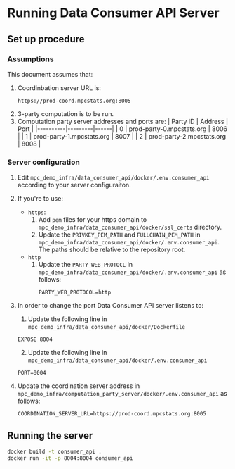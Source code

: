 # Running Data Consumer API Server

## Set up procedure
### Assumptions
This document assumes that:
1. Coordinbation server URL is:
   ```
   https://prod-coord.mpcstats.org:8005
   ```
2. 3-party computation is to be run.
3. Computation party server addresses and ports are:
| Party ID | Address | Port |
|----------|---------|------|
| 0 | prod-party-0.mpcstats.org | 8006 |
| 1 | prod-party-1.mpcstats.org | 8007 |
| 2 | prod-party-2.mpcstats.org | 8008 |
 
### Server configuration
1. Edit `mpc_demo_infra/data_consumer_api/docker/.env.consumer_api` according to your server configuraiton.
2. If you're to use:
   - `https`: 
     1. Add `pem` files for your https domain to `mpc_demo_infra/data_consumer_api/docker/ssl_certs` directory.
     2. Update the `PRIVKEY_PEM_PATH` and `FULLCHAIN_PEM_PATH` in `mpc_demo_infra/data_consumer_api/docker/.env.consumer_api`. The paths should be relative to the repository root.
   - `http`
     1. Update the `PARTY_WEB_PROTOCL` in `mpc_demo_infra/data_consumer_api/docker/.env.consumer_api` as follows:
        ```
        PARTY_WEB_PROTOCOL=http
        ``` 

3. In order to change the port Data Consumer API server listens to:
   1. Update the following line in `mpc_demo_infra/data_consumer_api/docker/Dockerfile`
   ```
   EXPOSE 8004
   ```
   2. Update the following line in `mpc_demo_infra/data_consumer_api/docker/.env.consumer_api`
   ```
   PORT=8004
   ```

4. Update the coordination server address in `mpc_demo_infra/computation_party_server/docker/.env.consumer_api` as follows:
   ```
   COORDINATION_SERVER_URL=https://prod-coord.mpcstats.org:8005
   ```

## Running the server
```bash
docker build -t consumer_api .
docker run -it -p 8004:8004 consumer_api
```

